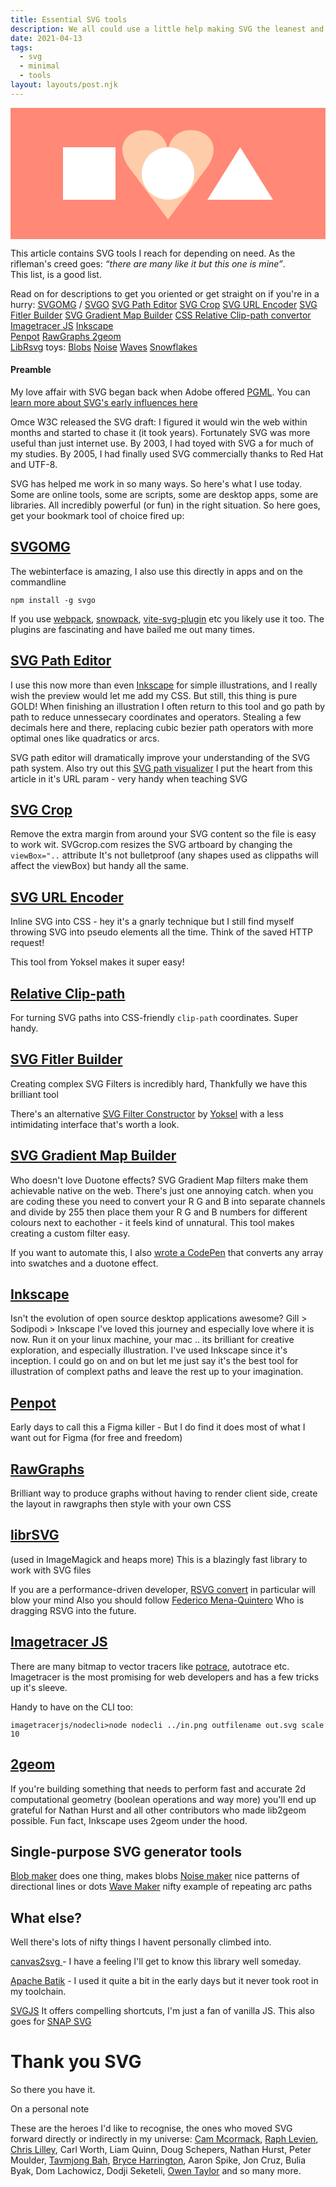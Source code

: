 ```yaml
---
title: Essential SVG tools
description: We all could use a little help making SVG the leanest and meanest 
date: 2021-04-13
tags:
  - svg
  - minimal
  - tools
layout: layouts/post.njk
---
```

<svg viewBox="-7 0 24 10" style="height:15em; width:100%;background-color:#f87; fill:#fca"><path d="M5 8.5l3-4c2-3-3-4-3-1 0-3-5-2-3 1z" /><path fill="#fff" d="M-3 3H1V7H-3M8 7H13L10.5 3M5 3A2 2 0 105.001 3" /></svg>

This article contains SVG tools I reach for depending on need. 
As the rifleman's creed goes: *“there are many like it but this one is mine”*.  
This list, is a good list. 

Read on for descriptions to get you oriented or get straight on if you're in a hurry: 
[SVGOMG](https://jakearchibald.github.io/svgomg/) / [SVGO](https://github.com/svg/svgo)
[SVG Path Editor](https://yqnn.github.io/svg-path-editor/)
[SVG Crop](https://svgcrop.com/)
[SVG URL Encoder](https://yoksel.github.io/url-encoder/)
[SVG Fitler Builder](https://svgfilters.com/)
[SVG Gradient Map Builder](https://yoksel.github.io/svg-gradient-map/#/)
[CSS Relative Clip-path convertor](https://yoksel.github.io/relative-clip-path/)
[Imagetracer JS](https://github.com/jankovicsandras/imagetracerjs)
[Inkscape](https://inkscape.org/)  
[Penpot](https://penpot.app/) 
[RawGraphs ](https://app.rawgraphs.io/)
[2geom](https://gitlab.com/inkscape/lib2geom)  
[LibRsvg](https://gitlab.gnome.org/GNOME/librsvg)
toys: [Blobs](https://www.blobmaker.app/) [Noise](https://codepen.io/georgedoescode/full/dyNVNjG) [Waves](https://yoksel.github.io/wave-maker/) [Snowflakes](https://www.misha.studio/snowflaker/)

#### Preamble

My love affair with SVG began back when Adobe offered <a href="https://www.w3.org/TR/1998/NOTE-PGML" target="_blank">PGML</a>. You can <a href="https://www.w3.org/Graphics/SVG/WG/wiki/Secret_Origin_of_SVG">learn more about SVG's early influences here</a>


Omce W3C released the SVG draft: I figured it would win the web within months and started to chase it (it took years). 
Fortunately SVG was more useful than just internet use. 
By 2003, I had toyed with SVG a for much of my studies. 
By 2005, I had finally used SVG commercially thanks to Red Hat and UTF-8. 


SVG has helped me work in so many ways. So here's what I use today.  Some are online tools, some are scripts, some are desktop apps, some are libraries. All incredibly powerful (or fun) in the right situation.  So here goes, get your bookmark tool of choice fired up:

## [SVGOMG](https://jakearchibald.github.io/svgomg/)

The webinterface is amazing, I also use this directly in apps and on the commandline 

```
npm install -g svgo
```

If you use [webpack](https://webpack.js.org/), [snowpack](https://www.snowpack.dev/), [vite-svg-plugin](https://www.npmjs.com/package/vite-plugin-svg) etc you likely use it too.
The plugins are fascinating and have bailed me out many times.

## [SVG Path Editor](https://yqnn.github.io/svg-path-editor/)

I use this now more than even [Inkscape](http://www.inkscape.org/) for simple illustrations, and I really wish the preview would let me add my CSS. But still, this thing is pure GOLD!
When finishing an illustration I often return to this tool and go path by path to reduce unnessecary coordinates and operators. Stealing a few decimals here and there, replacing cubic bezier path operators with more optimal ones like quadratics or arcs.   

SVG path editor will dramatically improve your understanding of the SVG path system.
Also try out this [SVG path visualizer](https://svg-path-visualizer.netlify.app/#M5%208.5l3-4c2-3-3-4-3-1%200-3-5-2-3%201z)  I put the heart from this article in it's URL param - very handy when teaching SVG


## [SVG Crop](https://svgcrop.com/)

Remove the extra margin from around your SVG content so the file is easy to work wit.
SVGcrop.com resizes the SVG artboard by changing the ```viewBox="..``` attribute
It's not bulletproof (any shapes used as clippaths will affect the viewBox) but handy all the same.

## [SVG URL Encoder](https://yoksel.github.io/url-encoder/)

Inline SVG into CSS - hey it's a gnarly technique but I still find myself throwing SVG into pseudo elements all the time. Think of the saved HTTP request! 

This tool from Yoksel makes it super easy!

## [Relative Clip-path ](https://yoksel.github.io/relative-clip-path/)

For turning SVG paths into CSS-friendly `clip-path` coordinates. Super handy.


## [SVG Fitler Builder](https://svgfilters.com/)

Creating complex SVG Filters is incredibly hard, Thankfully we have this brilliant tool

There's an alternative [SVG Filter Constructor](https://yoksel.github.io/svg-filters/#/) by [Yoksel](https://yoksel.github.io) with a less intimidating interface that's worth a look.



## [SVG Gradient Map Builder](https://yoksel.github.io/svg-gradient-map/#/)

Who doesn't love Duotone effects?  SVG Gradient Map filters make them achievable native on the web. 
There's just one annoying catch.  when you are coding these you need to convert your R G and B into separate channels and divide by 255 then place them your R G and B numbers for different colours next to eachother - it feels kind of unnatural.
This tool makes creating a custom filter easy.

If you want to automate this, I also [wrote a CodePen](https://codepen.io/andyfitz/pen/KKagbqe) that converts any array into swatches and a duotone effect.


## [Inkscape](https://inkscape.org/)

Isn't the evolution of open source desktop applications awesome? 
Gill > Sodipodi > Inkscape 
I've loved this journey and especially love where it is now.
Run it on your linux machine, your mac .. its brilliant for creative exploration, and especially illustration.
I've used Inkscape since it's inception. I could go on and on but let me just say it's the best tool for illustration of complext paths and leave the rest up to your imagination.

## [Penpot](https://penpot.app/)
Early days to call this a Figma killer - But I do find it does most of what I want out for Figma (for free and freedom)

## [RawGraphs ](https://app.rawgraphs.io/)

Brilliant way to produce graphs without having to render client side, create the layout in rawgraphs then style with your own CSS

## [librSVG](https://gitlab.gnome.org/GNOME/librsvg)
(used in ImageMagick and heaps more) This is a blazingly fast library to work with SVG files

If you are a performance-driven developer, [RSVG convert](https://gitlab.gnome.org/GNOME/librsvg/-/blob/master/src/bin/rsvg-convert.rs) in particular will blow your mind
Also you should follow [Federico Mena-Quintero](https://people.gnome.org/~federico/blog/tag/librsvg.html) Who is dragging RSVG into the future.


## [Imagetracer JS](https://github.com/jankovicsandras/imagetracerjs)

There are many bitmap to vector tracers like [potrace](http://potrace.sourceforge.net/), autotrace etc. Imagetracer is the most promising for web developers and has a few tricks up it's sleeve.

Handy to have on the CLI too:
```
imagetracerjs/nodecli>node nodecli ../in.png outfilename out.svg scale 10
```

## [2geom](https://gitlab.com/inkscape/lib2geom)

If you're building something that needs to perform fast and accurate 2d computational geometry (boolean operations and way more) you'll end up grateful for Nathan Hurst and all other contributors who made lib2geom possible.
Fun fact, Inkscape uses 2geom under the hood.


## Single-purpose SVG generator tools 

[Blob maker](https://www.blobmaker.app/)   does one thing, makes blobs
[Noise maker](https://codepen.io/georgedoescode/full/dyNVNjG) nice patterns of directional lines or dots
[Wave Maker](https://yoksel.github.io/wave-maker/) nifty example of repeating arc paths

<!-- 
## [Create.Rip](https://create.rip)

Easily convert design files to web ready formats then extract individul elements. 
Accepts most traditional formats (PDF AI PSD TIFF etc) .

I'd be remiss for not including this one.

https://create.rip is a web service we built at Outfit for ourselves with the help of [embersea](http://www.embersea.io/) and [devaway](https://devaway.io/)

We decided to host and share it with the world -

Dedicated in memory to Ihor Novikov author of the Uniconvertor and Sk1 who passed March 15th, 2021 hospitalised by a stroke and subsequently COVID-19 -->


## What else?

Well there's lots of nifty things I havent personally climbed into. 

[canvas2svg ](https://github.com/gliffy/canvas2svg ) - I have a feeling I'll get to know this library well someday.

[Apache Batik](https://xmlgraphics.apache.org/batik/)  - I used it quite a bit in the early days but it never took root in my toolchain. 

[SVGJS](https://svgjs.com/docs/3.0/) It offers compelling shortcuts, I'm just a fan of vanilla JS. This also goes for [SNAP SVG](http://snapsvg.io/)


# Thank you SVG

So there you have it.

On a personal note 

These are the heroes I'd like to recognise, the ones who moved SVG forward directly or indirectly in my universe: 
[Cam Mcormack](https://mcc.id.au/), [Raph Levien](https://raphlinus.github.io/), [Chris Lilley](https://svgees.us/), Carl Worth, Liam Quinn, Doug Schepers, Nathan Hurst, Peter Moulder, [Tavmjong Bah](http://tavmjong.free.fr/), [Bryce Harrington](https://twitter.com/bryceharrington), Aaron Spike, Jon Cruz, Bulia Byak, Dom Lachowicz, Dodji Seketeli, [Owen Taylor](https://blog.fishsoup.net/) and so many more. 